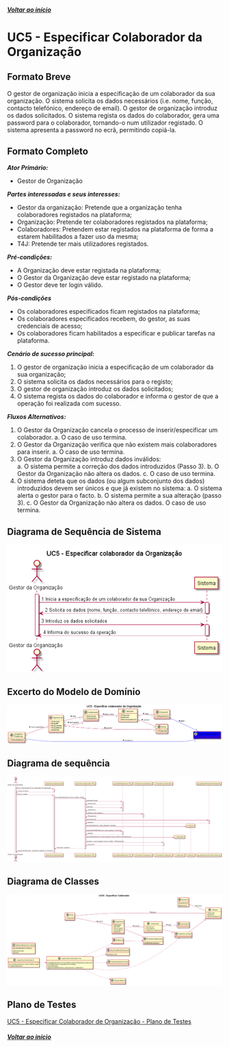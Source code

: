 ##### [Voltar ao início](https://github.com/blestonbandeiraUPSKILL/upskill_java1_labprg_grupo2/blob/main/README.md)

# UC5 - Especificar Colaborador da Organização

## Formato Breve

O gestor de organização inicia a especificação de um colaborador da sua organização. O
sistema solicita os dados necessários (i.e. nome, função, contacto telefónico, endereço de
email). O gestor de organização introduz os dados solicitados. O sistema regista os dados do colaborador, 
gera uma password para o colaborador, tornando-o num utilizador registado. O sistema apresenta a password no ecrã, permitindo copiá-la.

## Formato Completo

**_Ator Primário:_**

- Gestor de Organização

**_Partes interessadas e seus interesses:_**

- Gestor da organização: Pretende que a organização tenha colaboradores registados na plataforma;
- Organização: Pretende ter colaboradores registados na plataforma;
- Colaboradores: Pretendem estar registados na plataforma de forma a estarem habilitados a fazer uso da mesma;
- T4J: Pretende ter mais utilizadores registados.

**_Pré-condições:_**

- A Organização deve estar registada na plataforma;
- O Gestor da Organização deve estar registado na plataforma;
- O Gestor deve ter login válido.

**_Pós-condições_**

- Os colaboradores especificados ficam registados na plataforma;
- Os colaboradores especificados recebem, do gestor, as suas credenciais de acesso;
- Os colaboradores ficam habilitados a especificar e publicar tarefas na plataforma.

**_Cenário de sucesso principal:_**

1. O gestor de organização inicia a especificação de um colaborador da sua organização;
2. O sistema solicita os dados necessários para o registo;
3. O gestor de organização introduz os dados solicitados;
4. O sistema regista os dados do colaborador e informa o gestor de que a operação foi realizada com sucesso.

**_Fluxos Alternativos:_**

1. O Gestor da Organização cancela o processo de inserir/especificar um colaborador. 
    a. O caso de uso termina.
2. O Gestor da Organização verifica que não existem mais colaboradores para inserir. 
    a. O caso de uso termina.
3. O Gestor da Organização introduz dados inválidos:    
    a. O sistema permite a correção dos dados introduzidos (Passo 3). 
    b. O Gestor da Organização não altera os dados. c. O caso de uso termina.
4. O sistema deteta que os dados (ou algum subconjunto dos dados) introduzidos devem ser únicos e que já existem no sistema: 
    a. O sistema alerta o gestor para o facto.
    b. O sistema permite a sua alteração (passo 3). c. O Gestor da Organização não altera os dados. O caso de uso termina.


## Diagrama de Sequência de Sistema 
![UC5_Especificar_Colaborador_Organizacao_SSD](UC5_Especificar_Colaborador_Organizacao_SSD.png)

## Excerto do Modelo de Domínio 
![UC5_Especificar_Colaborador_Organizacao](UC5_Especificar_Colaborador_Organizacao.png)

## Diagrama de sequência <br/>
![UC05_Especificar_Colaborador_Diagrama_Sequencia](UC05_Especificar_Colaborador_Diagrama_Sequencia.png)

## Diagrama de Classes <br/>
![UC05_Especificar_Colaborador_Diagrama_Classes](UC05_Especificar_Colaborador_Diagrama_Classes.png)

## Plano de Testes <br/>
[UC5 - Especificar Colaborador de Organização - Plano de Testes](UC05_Especificar_Colaborador_Organizacao_Plano_Testes.md)

##### [Voltar ao início](https://github.com/blestonbandeiraUPSKILL/upskill_java1_labprg_grupo2/blob/main/README.md)

